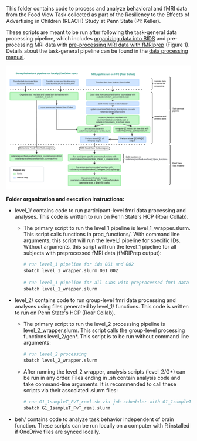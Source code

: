 This folder contains code to process and analyze behavioral and fMRI data from the Food View Task collected as part of the Resiliency to the Effects of Advertising in Children (REACH) Study at Penn State (PI: Keller).

These scripts are meant to be run after following the task-general data processing pipeline, which includes [organizing data into BIDS](https://github.com/bfuchs18/R01_Marketing/tree/master/ParticipantData/bids/code/dcm2bids) and pre-processing MRI data with [pre-processing MRI data with fMRIprep](https://github.com/bfuchs18/R01_Marketing/tree/master/ParticipantData/bids/code/fmriprep) (Figure 1). Details about the task-general pipeline can be found in the [data processing manual](../../../../../docs/reach_data_management_manual.md).

![Figure 1. Overview of data processing and analysis pipeline for the Food View Task](../../../../../docs/images/REACH_data_pipeline_with_FV.png)

**Folder organization and execution instructions:**

-   level_1/ contains code to run participant-level fmri data processing and analyses. This code is written to run on Penn State's HCP (Roar Collab).

    -   The primary script to run the level_1 pipeline is level_1_wrapper.slurm. This script calls functions in proc_functions/. With command line arguments, this script will run the level_1 pipeline for specific IDs. Without arguments, this script will run the level_1 pipeline for all subjects with preprocessed fMRI data (fMRIPrep output):

        ``` bash
        # run level_1 pipeline for ids 001 and 002
        sbatch level_1_wrapper.slurm 001 002

        # run level_1 pipeline for all subs with preprocessed fmri data
        sbatch level_1_wrapper.slurm
        ```

-   level_2/ contains code to run group-level fmri data processing and analyses using files generated by level_1/ functions. This code is written to run on Penn State's HCP (Roar Collab).

    -   The primary script to run the level_2 processing pipeline is level_2_wrapper.slurm. This script calls the group-level processing functions level_2/gen\*. This script is to be run without command line arguments:

        ``` bash
        # run level_2 processing 
        sbatch level_2_wrapper.slurm
        ```

    -   After running the level_2 wrapper, analysis scripts (level_2/G\*) can be run in any order. Files ending in .sh contain analysis code and take command-line arguments. It is recommended to call these scripts via their associated .slurm files:

        ``` bash
        # run G1_1sampleT_FvT_reml.sh via job scheduler with G1_1sampleT_FvT_reml.slurm
        sbatch G1_1sampleT_FvT_reml.slurm
        ```

-   beh/ contains code to analyze task behavior independent of brain function. These scripts can be run locally on a computer with R installed if OneDrive files are synced locally.
